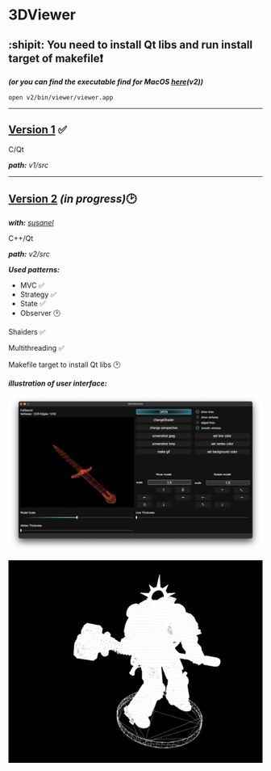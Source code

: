 # 3DViewer
## :shipit: You need to install Qt libs and run install target of makefile:heavy_exclamation_mark:
___(or you can find the executable find for MacOS [here](https://github.com/MaksimovSanan/3DViewer/tree/main/v2/bin/viewer)(v2))___

    open v2/bin/viewer/viewer.app
___

## [__Version 1__](src/v1/) :white_check_mark:

C/Qt

___path:___ _v1/src_


___

## [__Version 2__](src/v2/) ___(in progress)___:clock2:
___with:___ _[susanel](https://github.com/maybeIllchangeitlater)_

C++/Qt

___path:___ _v2/src_


___Used patterns:___
- MVC :white_check_mark:
- Strategy :white_check_mark:
- State :white_check_mark:
- Observer :clock2:

Shaiders :white_check_mark:

Multithreading :white_check_mark:

Makefile target to install Qt libs :clock2:

___illustration of user interface:___

![Иллюстрация к проекту](https://github.com/MaksimovSanan/3DViewer/blob/main/v2/misc/images/Screenshot1.png)

![Иллюстрация к проекту](https://github.com/MaksimovSanan/3DViewer/blob/main/v2/misc/images/output1.gif)